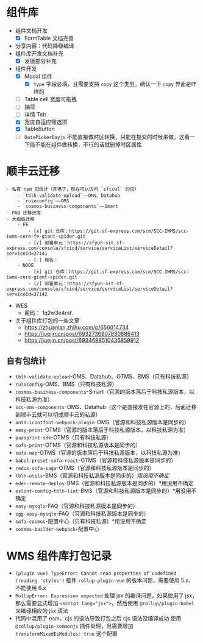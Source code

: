 # 组件库

- 组件文档开发
	- [x] FormTable 文档完善

- 分享内容：代码降级编译
- 组件库开发文档补充
	- [x] 发版部分补充
- 组件开发
	- [x] Modal 组件
		- [x] `type` 字段必填，且需要支持 `copy` 这个类型。确认一下 `copy` 界面是咋样的
	- [ ] Table cell 宽度可拖拽
	- [ ] 抽屉
	- [ ] 详情 Tab
	- [x] 宽度自适应筛选项
	- [x] TableButton
	- [ ] `DatePickerDayjs` 不能直接做时区转换，只能在提交的时候来做，这看一下能不能在组件做转换，不行的话就删掉时区属性

# 顺丰云迁移

	- 私有 npm 包统计（开墙了，现在可以访问 `sftcwl` 的包）
		- `tblh-validate-upload`——OMS、Datahub
		- `ruleconfig`——OMS
		- `cosmos-business-components`——Smart
	- FAQ 迁移进度
	- 大蜘蛛迁移
		- FE
			- [x] git 仓库：https://git.sf-express.com/scm/SCC-IWMS/scc-iwms-core-fe-giant-spider.git
			- [/] 部署单元：https://sfyun-sit.sf-express.com/console/sfcicd/service/serviceList/serviceDetail?serviceId=37141
			- [ ] 域名：
		- NODE
			- [x] git 仓库：https://git.sf-express.com/scm/SCC-IWMS/scc-iwms-core-giant-spider.git
			- [/] 部署单元：https://sfyun-sit.sf-express.com/console/sfcicd/service/serviceList/serviceDetail?serviceId=37142

- WES
	- 密码： 1q2w3e4rsf.
- 关于组件库打包的一些文章
	- https://zhuanlan.zhihu.com/p/656014734
	- https://juejin.cn/post/6932736907830886413
	- https://juejin.cn/post/6934698510436859912

## 自有包统计

- `tblh-validate-upload`-OMS、Datahub、OTMS、BMS（只有科技私源）
- `ruleconfig`-OMS、BMS（只有科技私源）
- `cosmos-business-components`-Smart（官源的版本落后于科技私源版本，以科技私源为准）
- `scc-oms-components`-OMS、Datahub（这个是直接发在官源上的，后面迁移到顺丰云就可以切成顺丰云的私源）
- `antd-icontfont-webpack-plugin`-OMS（官源和科技私源版本是同步的）
- `easy-print`-OTMS（官源的版本落后于科技私源版本，以科技私源为准）
- `paasprint-sdk`-OTMS（只有科技私源）
- `sofa-print`-OTMS（官源和科技私源版本是同步的）
- `sofa-map`-OTMS（官源的版本落后于科技私源版本，以科技私源为准）
- `babel-preset-sofa-react`-OTMS（官源和科技私源版本是同步的）
- `redux-sofa-saga`-OTMS（官源和科技私源版本是同步的）
- `tblh-utils`-BMS（官源和科技私源版本是同步的）*用没用不确定*
- `eden-remote-deploy`-BMS（官源和科技私源版本是同步的）*用没用不确定
- `eslint-config-tblh-lint`-BMS（官源和科技私源版本是同步的）*用没用不确定
- `easy-mysqlx`-FAQ（官源和科技私源版本是同步的）
- `egg-easy-mysqlx`-FAQ（官源和科技私源版本是同步的）
- `sofa-cosmos`-配置中心（只有科技私源）*用没用不确定
- `cosmos-builder-webpack`-配置中心

# WMS 组件库打包记录

- `(plugin vue) TypeError: Cannot read properties of undefined (reading 'styles')`
  插件 `rollup-plugin-vue` 的版本问题，需要使用 5.x，不能使用 6.x
- `RollupError: Expression expected`
  处理 jsx 的编译问题，如果使用了 jsx，那么需要显式增加 `<script lang="jsx">`，然后使用 `@rollup/plugin-babel` 来编译相应的 jsx 语法
- 代码中混用了 esm、cjs 的语法导致打包之后 cjs 语法没编译成功
  使用 `@rollup/plugin-commonjs` 插件处理，且需要增加 `transformMixedEsModules: true` 这个配置

